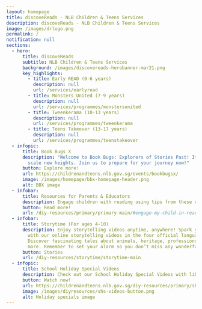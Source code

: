 ```yaml
---
layout: homepage
title: discoveReads - NLB Children & Teens Services
description: discoveReads - NLB Children & Teens Services
image: /images/drlogo.png
permalink: /
notification: null
sections:
  - hero:
      title: discoveReads
      subtitle: NLB Children & Teens Services
      background: /images/discovereads-herobanner-mar21.png
      key_highlights:
        - title: Early READ (0-6 years)
          description: null
          url: /services/earlyread
        - title: Monsters United (7-9 years)
          description: null
          url: /services/programmes/monstersunited
        - title: Tweenkerama (10-13 years)
          description: null
          url: /services/programmes/tweenkerama
        - title: Teens Takeover (13-17 years)
          description: null
          url: /services/programmes/teenstakeover
  - infopic:
      title: Book Bugs X
      description: "Welcome to Book Bugs: Explorers of Stories Past! It’s time to
        scale new heights. Join us to prepare for your journey now!"
      button: Explore more!
      url: https://childrenandteens.nlb.gov.sg/events/bookbugsx/
      image: /images/homepage/bbx-homepage-header.png
      alt: BBX image
  - infobar:
      title: Resources for Parents & Educators
      description: Engage children with reading using tips from these dedicated guides.
      button: Read more!
      url: /diy-resources/primary/primary-main/#engage-my-child-in-reading
  - infobar:
      title: Storytime (For ages 4-10)
      description: Enjoy storytelling videos anytime, anywhere! Spark your reading joy
        with our online storytelling videos in the four official languages.
        Discover fascinating tales about animals, heritage, professions and
        more. Remember to set your alarm so you don’t miss any wonderful videos!
      button: Stories
      url: /diy-resources/storytime/storytime-main
  - infopic:
      title: School Holiday Special Videos
      description: Check out our School Holiday Special Videos with librarians here!
      button: Watch now!
      url: https://childrenandteens.nlb.gov.sg/diy-resources/primary/shs-videos
      image: /images/diyresources/shs-videos-button.png
      alt: Holiday specials image
---
```

